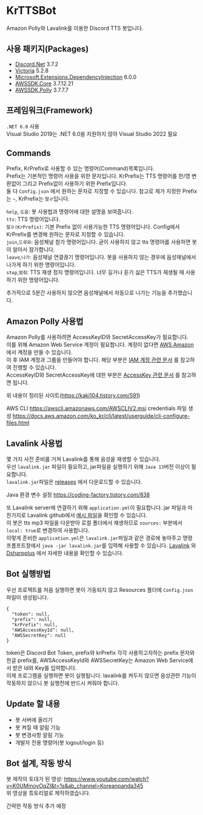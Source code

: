 # KrTTSBot

Amazon Polly와 Lavalink를 이용한 Discord TTS 봇입니다.

## 사용 패키지(Packages)
- [Discord.Net](https://www.nuget.org/packages/Discord.Net) 3.7.2
- [Victoria](https://www.nuget.org/packages/Victoria) 5.2.8
- [Microsoft.Extensions.DependencyInjection](https://www.nuget.org/packages/Microsoft.Extensions.DependencyInjection/7.0.0-preview.7.22375.6) 6.0.0
- [AWSSDK.Core](https://www.nuget.org/packages/AWSSDK.Core) 3.7.12.21
- [AWSSDK.Polly](https://www.nuget.org/packages/AWSSDK.Polly) 3.7.7.7
 
## 프레임워크(Framework)
`.NET 6.0` 사용  
Visual Studio 2019는 .NET 6.0을 지원하지 않아 Visual Studio 2022 필요 

## Commands
Prefix, KrPrefix로 사용할 수 있는 명령어(Command)목록입니다.  
Prefix는 기본적인 명령어 사용을 위한 문자입니다. KrPrefix는 TTS 명령어를 한/영 변환없이 그리고 Prefix없이 사용하기 위한 Prefix입니다.  
둘 다 `Config.json` 에서 원하는 문자로 지정할 수 있습니다. 참고로 제가 지정한 Prefix는 `~`, KrPrefix는 `말ㄹ`입니다.  
    
`help`, `도움`: 봇 사용법과 명령어에 대한 설명을 보여줍니다.  
`tts`: TTS 명령어입니다.  
`말ㄹ(KrPrefix)`: 기본 Prefix 없이 사용가능한 TTS 명령어입니다. Config에서 KrPrefix를 변경해 원하는 문자로 지정할 수 있습니다.  
`join`,`드루와`: 음성채널 참가 명령어입니다. 굳이 사용하지 않고 tts 명령어를 사용하면 봇이 알아서 참가합니다.  
`leave`,`나가`: 음성채널 연결끊기 명령어입니다. 봇을 사용하지 않는 경우에 음성채널에서 나가게 하기 위한 명령어입니다.  
`stop`,`멈춰`: TTS 재생 정지 명령어입니다. 너무 길거나 듣기 싫은 TTS가 재생될 때 사용하기 위한 명령어입니다.  

추가적으로 5분간 사용하지 않으면 음성채널에서 자동으로 나가는 기능을 추가했습니다.
  

## Amazon Polly 사용법
Amazon Polly를 사용하려면 AccessKeyID와 SecretAccessKey가 필요합니다.  
이를 위해 Amazon Web Service 계정이 필요합니다. 계정이 없다면 [AWS Amazon](https://aws.amazon.com/ko/) 에서 계정을 만들 수 있습니다.  
이 후 IAM 계정과 그룹을 만들어야 합니다. 해당 부분은 [IAM 계정 관련 문서](https://docs.aws.amazon.com/ko_kr/IAM/latest/UserGuide/getting-started_create-admin-group.html)
를 참고하여 진행할 수 있습니다.  
AccessKeyID와 SecretAccessKey에 대한 부분은 [AccessKey 관련 문서](https://docs.aws.amazon.com/ko_kr/IAM/latest/UserGuide/id_credentials_access-keys.html)
를 참고하면 됩니다.

위 내용이 정리된 사이트(https://kaki104.tistory.com/591)

AWS CLI
https://awscli.amazonaws.com/AWSCLIV2.msi
credentials 파일 생성
https://docs.aws.amazon.com/ko_kr/cli/latest/userguide/cli-configure-files.html

## Lavalink 사용법
몇 가지 사전 준비를 거쳐 Lavalink를 통해 음성을 재생할 수 있습니다.  
우선 `lavalink.jar` 파일이 필요하고, jar파일을 실행하기 위해 `Java 13`버전 이상이 필요합니다.  
`lavalink.jar`파일은 [releases](https://github.com/freyacodes/Lavalink/releases) 에서 다운로드할 수 있습니다. 
 
Java 환경 변수 설정 
https://coding-factory.tistory.com/838

또 Lavalink server에 연결하기 위해 `application.yml`이 필요합니다. 
jar 파일과 마찬가지로 Lavalink github에서 [예시 파일](https://github.com/freyacodes/Lavalink/blob/master/LavalinkServer/application.yml.example)을 확인할 수 있습니다.  
이 봇은 tts mp3 파일을 다운받아 로컬 폴더에서 재생하므로 `sources:` 부분에서 `local: true`로 변경하여 사용합니다.  
이렇게 준비한 `application.yml`은 `lavalink.jar`파일과 같은 경로에 놓아주고 명령 프롬프트창에서 `java -jar lavalink.jar`를 입력해 사용할 수 있습니다.
[Lavalink](https://github.com/freyacodes/Lavalink) 와 [Dsharpplus](https://dsharpplus.github.io/articles/audio/lavalink/setup.html) 에서 자세한 내용을 확인할 수 있습니다. 

## Bot 실행방법
우선 프로젝트를 처음 실행하면 봇이 가동되지 않고 Resources 플더에 `Config.json` 파일이 생성됩니다.
```
{
  "token": null,
  "prefix": null,
  "krPrefix": null,
  "AWSAccessKeyId": null,
  "AWSSecretKey": null
}
```
token은 Discord Bot Token, prefix와 krPrefix 각각 사용하고자하는 prefix 문자와 한글 prefix를, 
AWSAccessKeyId와 AWSSecretKey는 Amazon Web Service에서 받은 Id와 Key를 입력합니다.  
이제 프로그램을 실행하면 봇이 실행됩니다. lavalink를 켜두지 않으면 음성관련 기능이 작동하지 않으니 봇 실행전에 반드시 켜줘야 합니다.  


## Update 할 내용
- 봇 서버에 올리기
- 봇 켜질 때 알림 기능
- 봇 변경사항 알림 기능
- 개발자 전용 명령어(봇 logout/login 등)

## Bot 설계, 작동 방식  
봇 제작의 토대가 된 영상: https://www.youtube.com/watch?v=K0UMmoyOqZI&t=1s&ab_channel=Koreanpanda345  
위 영상을 튜토리얼로 제작하였습니다.  

간략한 작동 방식 추가 예정
